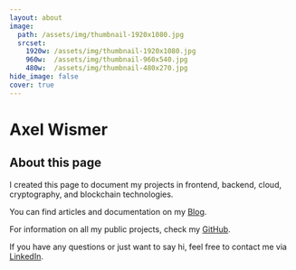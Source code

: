 ```yaml
---
layout: about
image: 
  path: /assets/img/thumbnail-1920x1080.jpg
  srcset:
    1920w: /assets/img/thumbnail-1920x1080.jpg
    960w:  /assets/img/thumbnail-960x540.jpg
    480w:  /assets/img/thumbnail-480x270.jpg
hide_image: false
cover: true
---
```


# Axel Wismer

<!--author-->

## About this page

I created this page to document my projects in frontend, backend, cloud, cryptography, and blockchain technologies.

You can find articles and documentation on my [Blog](/blog).

For information on all my public projects, check my [GitHub](https://github.com/axelwismer).

If you have any questions or just want to say hi, feel free to contact me via [LinkedIn](https://www.linkedin.com/in/axel-wismer/).
